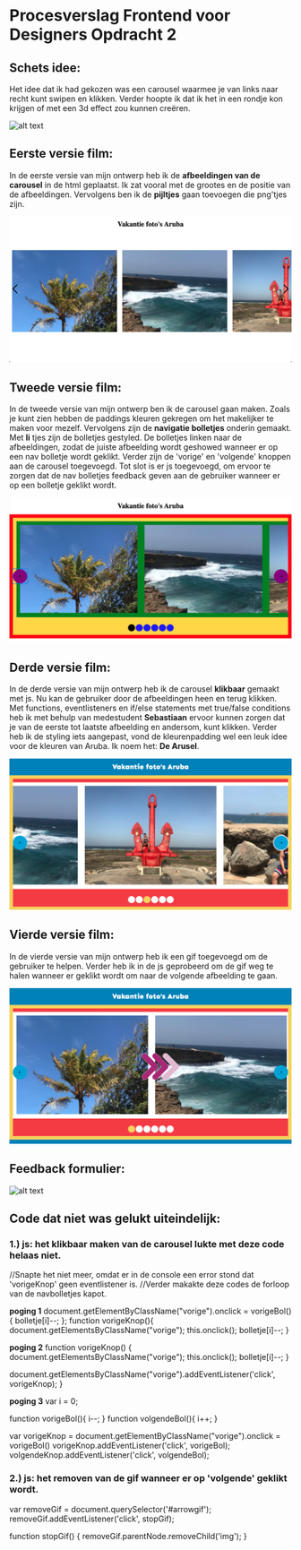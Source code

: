 # Procesverslag Frontend voor Designers Opdracht 2

## Schets idee:
Het idee dat ik had gekozen was een carousel waarmee je van links naar recht kunt swipen en klikken. Verder hoopte ik dat ik het in een rondje kon krijgen of met een 3d effect zou kunnen creëren.

![alt text](https://ninoelchico21.github.io/frontend-voor-designers-1920/opdracht2/readmeimg/schets.jpg "Carousel schetsen")



## Eerste versie film:
In de eerste versie van mijn ontwerp heb ik de **afbeeldingen van de carousel** in de html geplaatst. Ik zat vooral met de grootes en de positie van de afbeeldingen. Vervolgens ben ik de **pijltjes** gaan toevoegen die png'tjes zijn.

![alt text](https://raw.githubusercontent.com/ninoelchico21/frontend-voor-designers-1920/master/opdracht2/readmeimg/versie1.png "Carousel versie 1")



## Tweede versie film:
In de tweede versie van mijn ontwerp ben ik de carousel gaan maken. Zoals je kunt zien hebben de paddings kleuren gekregen om het makelijker te maken voor mezelf. Vervolgens zijn de **navigatie bolletjes** onderin gemaakt. Met **li** tjes zijn de bolletjes gestyled. De bolletjes linken naar de afbeeldingen, zodat de juiste afbeelding wordt geshowed wanneer er op een nav bolletje wordt geklikt. Verder zijn de 'vorige' en 'volgende' knoppen aan de carousel toegevoegd. Tot slot is er js toegevoegd, om ervoor te zorgen dat de nav bolletjes feedback geven aan de gebruiker wanneer er op een bolletje geklikt wordt.

![alt text](https://raw.githubusercontent.com/ninoelchico21/frontend-voor-designers-1920/master/opdracht2/readmeimg/versie2.png "Carousel versie 2")



## Derde versie film:
In de derde versie van mijn ontwerp heb ik de carousel **klikbaar** gemaakt met js. Nu kan de gebruiker door de afbeeldingen heen en terug klikken. Met functions, eventlisteners en if/else statements met true/false conditions heb ik met behulp van medestudent **Sebastiaan**  ervoor kunnen zorgen dat je van de eerste tot laatste afbeelding en andersom, kunt klikken. Verder heb ik de styling iets aangepast, vond  de kleurenpadding wel een leuk idee voor de kleuren van Aruba. Ik noem het: **De Arusel**.

![alt text](https://raw.githubusercontent.com/ninoelchico21/frontend-voor-designers-1920/master/opdracht2/readmeimg/versie3.png "Carousel versie 3")



## Vierde versie film:
In de vierde versie van mijn ontwerp heb ik een gif toegevoegd om de gebruiker te helpen. Verder heb ik in de js geprobeerd om de gif weg te halen wanneer er geklikt wordt om naar de volgende afbeelding te gaan.

![alt text](https://raw.githubusercontent.com/ninoelchico21/frontend-voor-designers-1920/master/opdracht2/readmeimg/versie4.png "Carousel versie 4")



## Feedback formulier:
![alt text](https://ninoelchico21.github.io/frontend-voor-designers-1920/opdracht2/readmeimg/feedback.jpg "Feedback formulier opdracht 2")


## Code dat niet was gelukt uiteindelijk:

### 1.) js: het klikbaar maken van de carousel lukte met deze code helaas niet.
//Snapte het niet meer, omdat er in de console een error stond dat 'vorigeKnop' geen eventlistener is.
//Verder makakte deze codes de forloop van de navbolletjes kapot.


**poging 1**
 document.getElementByClassName("vorige").onclick = vorigeBol(){
    bolletje[i]--;
};
function vorigeKnop(){
    document.getElementsByClassName("vorige");
    this.onclick();
    bolletje[i]--;
}


**poging 2**
   function vorigeKnop() {
   document.getElementsByClassName("vorige");
   this.onclick();
   bolletje[i]--;
    }

document.getElementsByClassName("vorige").addEventListener('click', vorigeKnop);
}


**poging 3**
var i = 0;

function vorigeBol(){
i--;
}
function volgendeBol(){
i++;
}

var vorigeKnop = document.getElementByClassName("vorige").onclick = vorigeBol()
vorigeKnop.addEventListener('click', vorigeBol);
volgendeKnop.addEventListener('click', volgendeBol);


### 2.) js: het removen van de gif wanneer er op 'volgende' geklikt wordt.


var removeGif = document.querySelector('#arrowgif');
removeGif.addEventListener('click', stopGif);

function stopGif() {
    removeGif.parentNode.removeChild('img');
}



